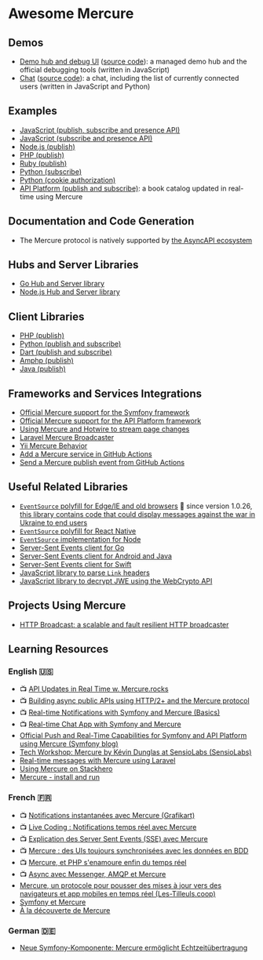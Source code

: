 # Awesome Mercure

## Demos

* [Demo hub and debug UI](https://demo.mercure.rocks) ([source code](https://github.com/dunglas/mercure/tree/master/public)): a managed demo hub and the official debugging tools (written in JavaScript)
* [Chat](https://demo-chat.mercure.rocks/) ([source code](https://github.com/dunglas/mercure/tree/master/examples/chat)): a chat, including the list of currently connected users (written in JavaScript and Python)

## Examples

* [JavaScript (publish, subscribe and presence API)](https://github.com/dunglas/mercure/blob/master/public/app.js)
* [JavaScript (subscribe and presence API)](https://github.com/dunglas/mercure/blob/master/examples/chat/static/chat.js)
* [Node.js (publish)](https://github.com/dunglas/mercure/tree/master/examples/publish/node.js)
* [PHP (publish)](https://github.com/dunglas/mercure/tree/master/examples/publish/php.php)
* [Ruby (publish)](https://github.com/dunglas/mercure/tree/master/examples/publish/ruby.rb)
* [Python (subscribe)](https://github.com/dunglas/mercure/tree/master/examples/subscribe/python.py)
* [Python (cookie authorization)](https://github.com/dunglas/mercure/blob/master/examples/chat/chat.py)
* [API Platform (publish and subscribe)](https://github.com/api-platform/demo): a book catalog updated in real-time using Mercure

## Documentation and Code Generation

* The Mercure protocol is natively supported by [the AsyncAPI ecosystem](https://www.asyncapi.com/)

## Hubs and Server Libraries

* [Go Hub and Server library](https://mercure.rocks)
* [Node.js Hub and Server library](https://github.com/Ilshidur/node-mercure)

## Client Libraries

* [PHP (publish)](https://github.com/symfony/mercure)
* [Python (publish and subscribe)](https://github.com/vitorluis/python-mercure)
* [Dart (publish and subscribe)](https://github.com/wallforfry/dart_mercure)
* [Amphp (publish)](https://github.com/eislambey/amp-mercure-publisher)
* [Java (publish)](https://github.com/vitorluis/java-mercure)

## Frameworks and Services Integrations

* [Official Mercure support for the Symfony framework](https://symfony.com/doc/current/mercure.html)
* [Official Mercure support for the API Platform framework](https://api-platform.com/docs/core/mercure/)
* [Using Mercure and Hotwire to stream page changes](hotwire.md)
* [Laravel Mercure Broadcaster](https://github.com/mvanduijker/laravel-mercure-broadcaster)
* [Yii Mercure Behavior](https://github.com/bizley/mercure-behavior)
* [Add a Mercure service in GitHub Actions](github-actions.md)
* [Send a Mercure publish event from GitHub Actions](https://github.com/Ilshidur/action-mercure)

## Useful Related Libraries

* [`EventSource` polyfill for Edge/IE and old browsers](https://github.com/Yaffle/EventSource) 🚨 since version 1.0.26, [this library contains code that could display messages against the war in Ukraine to end users](https://github.com/Yaffle/EventSource/commit/de137927e13d8afac153d2485152ccec48948a7a)
* [`EventSource` polyfill for React Native](https://github.com/jordanbyron/react-native-event-source)
* [`EventSource` implementation for Node](https://github.com/EventSource/eventsource)
* [Server-Sent Events client for Go](https://github.com/donovanhide/eventsource)
* [Server-Sent Events client for Android and Java](https://github.com/heremaps/oksse)
* [Server-Sent Events client for Swift](https://github.com/inaka/EventSource)
* [JavaScript library to parse `Link` headers](https://github.com/thlorenz/parse-link-header)
* [JavaScript library to decrypt JWE using the WebCrypto API](https://github.com/square/js-jose)

## Projects Using Mercure

* [HTTP Broadcast: a scalable and fault resilient HTTP broadcaster](https://github.com/jderusse/http-broadcast)

## Learning Resources

### English 🇺🇸

* 📺 [API Updates in Real Time w. Mercure.rocks](https://www.youtube.com/watch?v=odNsxoHSkT4)
* 📺 [Building async public APIs using HTTP/2+ and the Mercure protocol](https://www.youtube.com/watch?v=IUx47Tx0O8E)
* 📺 [Real-time Notifications with Symfony and Mercure (Basics)](https://www.youtube.com/watch?v=kYNC47V7R_0)
* 📺 [Real-time Chat App with Symfony and Mercure](https://www.youtube.com/watch?v=wnr2A4aKnPU)
* [Official Push and Real-Time Capabilities for Symfony and API Platform using Mercure (Symfony blog)](https://dunglas.fr/2019/03/official-push-and-real-time-capabilities-for-symfony-and-api-platform-mercure-protocol/)
* [Tech Workshop: Mercure by Kévin Dunglas at SensioLabs (SensioLabs)](https://blog.sensiolabs.com/2019/01/24/tech-workshop-mercure-kevin-dunglas-sensiolabs/)
* [Real-time messages with Mercure using Laravel](http://thedevopsguide.com/real-time-notifications-with-mercure/)
* [Using Mercure on Stackhero](https://www.stackhero.io/en/documentations/mercure-hub/getting-started)
* [Mercure - install and run](https://mysiar.github.io/dev/2020/04/12/mercure-part1.html)

### French 🇫🇷

* 📺 [Notifications instantanées avec Mercure (Grafikart)](https://www.grafikart.fr/tutoriels/symfony-mercure-1151)
* 📺 [Live Coding : Notifications temps réel avec Mercure](https://www.youtube.com/watch?v=tqqJ1ul2M-E)
* 📺 [Explication des Server Sent Events (SSE) avec Mercure](https://www.youtube.com/watch?v=Q4LRN2wXuIc)
* 📺 [Mercure : des UIs toujours synchronisées avec les données en BDD](https://www.youtube.com/watch?v=UcBa4AugNTE)
* 📺 [Mercure, et PHP s'enamoure enfin du temps réel](https://www.youtube.com/watch?v=GugURP88Rgg)
* 📺 [Async avec Messenger, AMQP et Mercure](https://www.youtube.com/watch?v=cHPbcuydJiA)
* [Mercure, un protocole pour pousser des mises à jour vers des navigateurs et app mobiles en temps réel (Les-Tilleuls.coop)](https://les-tilleuls.coop/blog/mercure-un-protocole-pour-pousser-des-mises-a-jour-vers-des-navigateurs-et-app-mobiles-en-temps-reel)
* [Symfony et Mercure](https://afsy.fr/avent/2019/21-symfony-et-mercure)
* [À la découverte de Mercure](https://blog.eleven-labs.com/fr/a-la-decouverte-de-mercure/)

### German 🇩🇪

* [Neue Symfony-Komponente: Mercure ermöglicht Echtzeitübertragung](https://entwickler.de/online/php/symfony-mercure-komponente-579885243.html)
